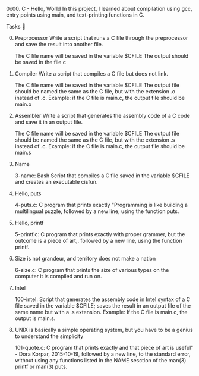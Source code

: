 0x00. C - Hello, World
In this project, I learned about compilation using gcc, entry points using main, and text-printing functions in C.

Tasks 📃

0. Preprocessor
Write a script that runs a C file through the preprocessor and save the result into another file.

    The C file name will be saved in the variable $CFILE
    The output should be saved in the file c

1. Compiler
Write a script that compiles a C file but does not link.

    The C file name will be saved in the variable $CFILE
    The output file should be named the same as the C file, but with the extension .o instead of .c.
        Example: if the C file is main.c, the output file should be main.o

2. Assembler
Write a script that generates the assembly code of a C code and save it in an output file.

    The C file name will be saved in the variable $CFILE
    The output file should be named the same as the C file, but with the extension .s instead of .c.
        Example: if the C file is main.c, the output file should be main.s


3. Name

    3-name: Bash Script that compiles a C file saved in the variable $CFILE and creates an executable cisfun.

4. Hello, puts

    4-puts.c: C program that prints exactly "Programming is like building a multilingual puzzle, followed by a new line, using the function puts.

5. Hello, printf

    5-printf.c: C program that prints exactly with proper grammer, but the outcome is a piece of art,, followed by a new line, using the function printf.

6. Size is not grandeur, and territory does not make a nation

    6-size.c: C program that prints the size of various types on the computer it is compiled and run on.

7. Intel

    100-intel: Script that generates the assembly code in Intel syntax of a C file saved in the variable $CFILE; saves the result in an output file of the same name but with a .s extension.
        Example: If the C file is main.c, the output is main.s.

8. UNIX is basically a simple operating system, but you have to be a genius to understand the simplicity

    101-quote.c: C program that prints exactly and that piece of art is useful" - Dora Korpar, 2015-10-19, followed by a new line, to the standard error, without using any functions listed in the NAME sesction of the man(3) printf or man(3) puts.


